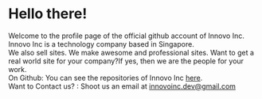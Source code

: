 # Hello there!
Welcome to the profile page of the official github account of Innovo Inc.<br>
Innovo Inc is a technology company based in Singapore.<br>
We also sell sites. We make awesome and professional sites. Want to get a real world site for your company?If yes, then we are the people for your work.<br>
On Github:  You can see the repositories of Innovo Inc  <a href="https://github.com/Innovo-Incorporated">here</a>.<br>
Want to Contact us? : Shoot us an email at  innovoinc.dev@gmail.com <br>
